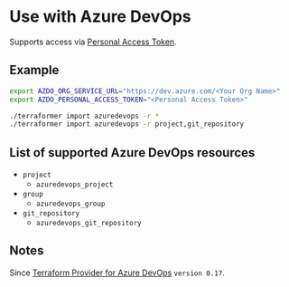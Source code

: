 # Use with Azure DevOps

Supports access via [Personal Access Token](https://registry.terraform.io/providers/microsoft/azuredevops/latest/docs/guides/authenticating_using_the_personal_access_token).

## Example

```sh
export AZDO_ORG_SERVICE_URL="https://dev.azure.com/<Your Org Name>"
export AZDO_PERSONAL_ACCESS_TOKEN="<Personal Access Token>"

./terraformer import azuredevops -r *
./terraformer import azuredevops -r project,git_repository
```

## List of supported Azure DevOps resources

- `project`
  - `azuredevops_project`
- `group`
  - `azuredevops_group`
- `git_repository`
  - `azuredevops_git_repository`

## Notes

Since [Terraform Provider for Azure DevOps](https://github.com/microsoft/terraform-provider-azuredevops) `version 0.17`.

